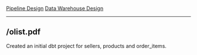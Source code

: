 <a href="">Pipeline Design</a>
<a href="">Data Warehouse Design</a>

-----------------------------------------------------------------------------------------------------------------------------------
/olist.pdf
-----------------------------------------------------------------------------------------------------------------------------------

Created an initial dbt project for sellers, products and order_items. 